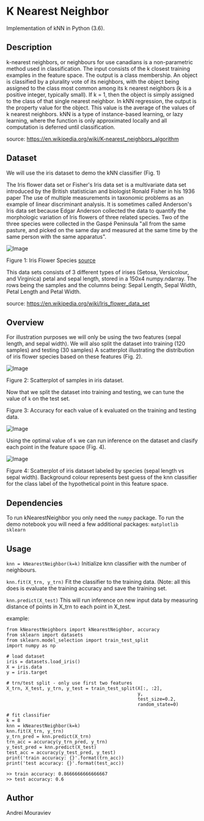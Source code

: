 # K Nearest Neighbor

Implementation of kNN in Python (3.6).


## Description

k-nearest neighbors, or neighbours for use  canadians is a non-parametric method used in  classification. The input consists of the k closest training examples in the feature space. The output is a class membership. An object is classified by a plurality vote of its neighbors, with the object being assigned to the class most common among its k nearest neighbors (k is a positive integer, typically small). If k = 1, then the object is simply assigned to the class of that single nearest neighbor.
In kNN regression, the output is the property value for the object. This value is the average of the values of k nearest neighbors. kNN is a type of instance-based learning, or lazy learning, where the function is only approximated locally and all computation is deferred until classification.

source: https://en.wikipedia.org/wiki/K-nearest_neighbors_algorithm

## Dataset

We will use the iris dataset to demo the kNN classifier (Fig. 1)

The Iris flower data set or Fisher's Iris data set is a multivariate data set introduced by the British statistician and biologist Ronald Fisher in his 1936 paper The use of multiple measurements in taxonomic problems as an example of linear discriminant analysis. It is sometimes called Anderson's Iris data set because Edgar Anderson collected the data to quantify the morphologic variation of Iris flowers of three related species. Two of the three species were collected in the Gaspé Peninsula "all from the same pasture, and picked on the same day and measured at the same time by the same person with the same apparatus".

![Image](https://github.com/amourav/kNearestNeighbor/blob/readme/readme_imgs/iris.PNG)

Figure 1: Iris Flower Species [source](https://www.flickr.com/photos/gmayfield10/3352170798/in/photostream/)


This data sets consists of 3 different types of irises (Setosa, Versicolour, and Virginica) petal and sepal length, stored in a 150x4 numpy.ndarray. The rows being the samples and the columns being: Sepal Length, Sepal Width, Petal Length and Petal Width.

source: https://en.wikipedia.org/wiki/Iris_flower_data_set


## Overview

For illustration purposes we will only be using the two features (sepal length, and sepal width). We will also split the dataset into training (120 samples) and testing (30 samples) A scatterplot illustrating the distribution of iris flower species based on these features (Fig. 2).

![Image](https://github.com/amourav/kNearestNeighbor/blob/readme/readme_imgs/scatter1.png)

Figure 2: Scatterplot of samples in iris dataset.

Now that we split the dataset into training and testing, we can tune the value of `k` on the test set.

Figure 3: Accuracy for each value of k evaluated on the training and testing data.

![Image](https://github.com/amourav/kNearestNeighbor/blob/readme/readme_imgs/tune_k.png)

Using the optimal value of `k` we can run inference on the dataset and clasify each point in the feature space (Fig. 4).

![Image](https://github.com/amourav/kNearestNeighbor/blob/readme/readme_imgs/scatter2.png)

Figure 4: Scatterplot of iris dataset labeled by species (sepal length vs sepal width). Background colour represents best guess of the knn classifier for the class label of the hypothetical point in this feature space.


## Dependencies

To run kNearestNeighbor you only need the `numpy` package.
To run the demo notebook you will need a few additional packages:
`matplotlib`
`sklearn`


## Usage

`knn = kNearestNeighbor(k=k)` Initialize knn classifier with the number of neighbours.

`knn.fit(X_trn, y_trn)` Fit the classifier to the training data. (Note: all this does is evaluate the training accuracy and save the training set.

`knn.predict(X_test)` This will run inference on new input data by measuring distance of points in X_trn to each point in X_test.

example:

```
from kNearestNeighbors import kNearestNeighbor, accuracy
from sklearn import datasets
from sklearn.model_selection import train_test_split
import numpy as np

# load dataset
iris = datasets.load_iris()
X = iris.data  
y = iris.target

# trn/test split - only use first two features
X_trn, X_test, y_trn, y_test = train_test_split(X[:, :2], 
                                                y, 
                                                test_size=0.2, 
                                                random_state=0)

# fit classifier
k = 8
knn = kNearestNeighbor(k=k)
knn.fit(X_trn, y_trn)
y_trn_pred = knn.predict(X_trn)
trn_acc = accuracy(y_trn_pred, y_trn)
y_test_pred = knn.predict(X_test)
test_acc = accuracy(y_test_pred, y_test)
print('train accuracy: {}'.format(trn_acc))
print('test accuracy: {}'.format(test_acc))

>> train accuracy: 0.8666666666666667
>> test accuracy: 0.6
```


## Author

Andrei Mouraviev